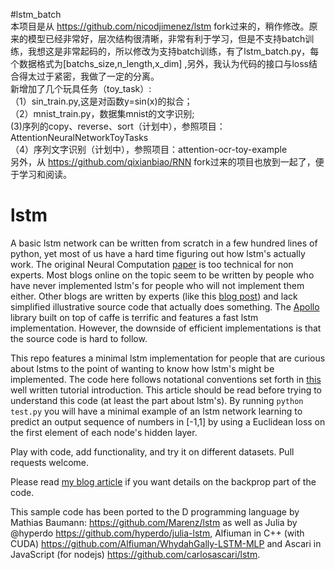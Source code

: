 
#lstm_batch    
本项目是从 https://github.com/nicodjimenez/lstm fork过来的，稍作修改。原来的模型已经非常好，层次结构很清晰，非常有利于学习，但是不支持batch训练，我想这是非常起码的，所以修改为支持batch训练，有了lstm_batch.py，每个数据格式为[batchs_size,n_length,x_dim] ,另外，我认为代码的接口与loss结合得太过于紧密，我做了一定的分离。    
新增加了几个玩具任务（toy_task）:   
（1）sin_train.py,这是对函数y=sin(x)的拟合；   
（2）mnist_train.py，数据集mnist的文字识别;    
(3)序列的copy、reverse、sort（计划中），参照项目： AttentionNeuralNetworkToyTasks    
（4）序列文字识别（计划中），参照项目：attention-ocr-toy-example   
另外，从 https://github.com/qixianbiao/RNN fork过来的项目也放到一起了，便于学习和阅读。   


# lstm
A basic lstm network can be written from scratch in a few hundred lines of python, yet most of us have a hard time figuring out how lstm's actually work.  The original Neural Computation [paper](https://www.google.com/url?sa=t&rct=j&q=&esrc=s&source=web&cd=3&cad=rja&uact=8&ved=0CDAQFjACahUKEwj1iZLX5efGAhVMpIgKHbv3DiI&url=http%3A%2F%2Fdeeplearning.cs.cmu.edu%2Fpdfs%2FHochreiter97_lstm.pdf&ei=ZuirVfW-GMzIogS777uQAg&usg=AFQjCNGoFvqrva4rDCNIcqNe_SiPL_VPxg&sig2=ZYnsGpdfHjRbK8xdr1thBg&bvm=bv.98197061,d.cGU) is too technical for non experts.  Most blogs online on the topic seem to be written by people
who have never implemented lstm's for people who will not implement them either.  Other blogs are written by experts (like this [blog post](http://karpathy.github.io/2015/05/21/rnn-effectiveness/)) and lack simplified illustrative source code that actually does something.  The [Apollo](https://github.com/Russell91/apollo) library built on top of caffe is terrific and features a fast lstm implementation.  However, the downside of efficient implementations is that the source code is hard to follow.

This repo features a minimal lstm implementation for people that are curious about lstms to the point of wanting to know how lstm's might be implemented.  The code here follows notational conventions set forth in [this](http://arxiv.org/abs/1506.00019)
well written tutorial introduction.  This article should be read before trying to understand this code (at least the part about lstm's).  By running `python test.py` you will have a minimal example of an lstm network learning to predict an output sequence of numbers in [-1,1] by using a Euclidean loss on the first element of each node's hidden layer.  

Play with code, add functionality, and try it on different datasets.  Pull requests welcome. 

Please read [my blog article](http://nicodjimenez.github.io/2014/08/08/lstm.html) if you want details on the backprop part of the code.

This sample code has been ported to the D programming language by Mathias Baumann: https://github.com/Marenz/lstm as well as Julia by @hyperdo https://github.com/hyperdo/julia-lstm, Alfiuman in C++ (with CUDA) https://github.com/Alfiuman/WhydahGally-LSTM-MLP and Ascari in JavaScript (for nodejs) https://github.com/carlosascari/lstm.
